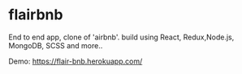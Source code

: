 # flairbnb
End to end app, clone of 'airbnb'.
build using React, Redux,Node.js, MongoDB, SCSS and more..

Demo: https://flair-bnb.herokuapp.com/
